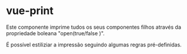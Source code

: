 # vue-print

Este componente imprime tudos os seus componentes filhos através da propriedade boleana "open(true/false )".

É possível estiliziar a impressão seguindo algumas regras pré-definidas.